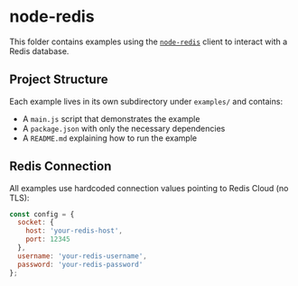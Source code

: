 # node-redis

This folder contains examples using the [`node-redis`](https://github.com/redis/node-redis) client to interact with a Redis database.

## Project Structure

Each example lives in its own subdirectory under `examples/` and contains:
- A `main.js` script that demonstrates the example
- A `package.json` with only the necessary dependencies
- A `README.md` explaining how to run the example

## Redis Connection

All examples use hardcoded connection values pointing to Redis Cloud (no TLS):

```js
const config = {
  socket: {
    host: 'your-redis-host',
    port: 12345
  },
  username: 'your-redis-username',
  password: 'your-redis-password'
};